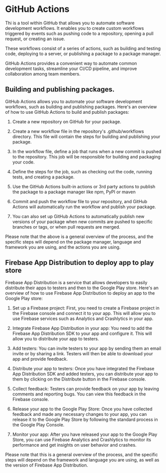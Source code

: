 # GitHub Actions
Thi is a tool within GitHub that allows you to automate software development workflows. It enables you to create custom workflows triggered by events such as pushing code to a repository, opening a pull request, or creating an issue.

These workflows consist of a series of actions, such as building and testing code, deploying to a server, or publishing a package to a package manager.

GitHub Actions provides a convenient way to automate common development tasks, streamline your CI/CD pipeline, and improve collaboration among team members.







##  Building and publishing packages.
GitHub Actions allows you to automate your software development workflows, such as building and publishing packages. Here's an overview of how to use GitHub Actions to build and publish packages:

1. Create a new repository on GitHub for your package.

2. Create a new workflow file in the repository's .github/workflows directory. This file will contain the steps for building and publishing your package.

3. In the workflow file, define a job that runs when a new commit is pushed to the repository. This job will be responsible for building and packaging your code.

4. Define the steps for the job, such as checking out the code, running tests, and creating a package.

5. Use the GitHub Actions built-in actions or 3rd party actions to publish the package to a package manager like npm, PyPI or maven

6. Commit and push the workflow file to your repository, and GitHub Actions will automatically run the workflow and publish your package.

7. You can also set up GitHub Actions to automatically publish new versions of your package when new commits are pushed to specific branches or tags, or when pull requests are merged.

Please note that the above is a general overview of the process, and the specific steps will depend on the package manager, language and framework you are using, and the actions you are using.


## Firebase App Distribution to deploy app to play store
Firebase App Distribution is a service that allows developers to easily distribute their apps to testers and then to the Google Play store. Here's an overview of how to use Firebase App Distribution to deploy an app to the Google Play store:

1. Set up a Firebase project: First, you need to create a Firebase project in the Firebase console and connect it to your app. This will allow you to use Firebase services such as Analytics and Crashlytics in your app.

2. Integrate Firebase App Distribution in your app: You need to add the Firebase App Distribution SDK to your app and configure it. This will allow you to distribute your app to testers.

3. Add testers: You can invite testers to your app by sending them an email invite or by sharing a link. Testers will then be able to download your app and provide feedback.

4. Distribute your app to testers: Once you have integrated the Firebase App Distribution SDK and added testers, you can distribute your app to them by clicking on the Distribute button in the Firebase console.

5. Collect feedback: Testers can provide feedback on your app by leaving comments and reporting bugs. You can view this feedback in the Firebase console.

6. Release your app to the Google Play Store: Once you have collected feedback and made any necessary changes to your app, you can release it to the Google Play Store by following the standard process in the Google Play Console.

7. Monitor your app: After you have released your app to the Google Play Store, you can use Firebase Analytics and Crashlytics to monitor its performance and get insights on user behavior and crashes.

Please note that this is a general overview of the process, and the specific steps will depend on the framework and language you are using, as well as the version of Firebase App Distribution.
